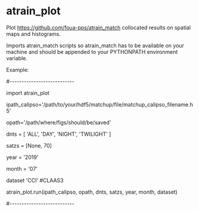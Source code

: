 # atrain_plot
Plot https://github.com/foua-pps/atrain_match collocated results on spatial maps and histograms.

Imports atrain_match scripts so atrain_match has to be available on your machine and should be appended to your PYTHONPATH environment variable.

Example:

#---------------------------

import atrain_plot

ipath_calipso='/path/to/your/hdf5/matchup/file/matchup_calipso_filename.h5'

opath='/path/where/figs/should/be/saved'

dnts = [ 'ALL', 'DAY', 'NIGHT', 'TWILIGHT' ]

satzs = [None, 70]

year = '2019'

month = '07'

dataset 'CCI' #CLAAS3

atrain_plot.run(ipath_calipso,  opath, dnts, satzs, year, month, dataset)

#---------------------------
